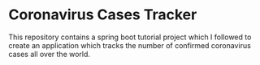 # Coronavirus Cases Tracker
This repository contains a spring boot tutorial project which I followed to create an application which tracks the number of confirmed coronavirus cases all over the world.
